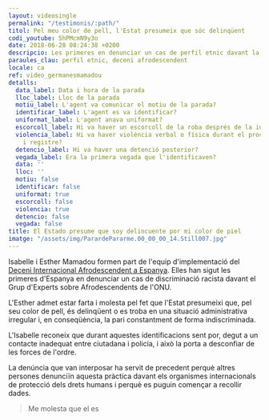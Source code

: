```yaml
---
layout: videosingle
permalink: "/testimonis/:path/"
titol: Pel meu color de pell, l'Estat presumeix que sóc delinqüent
codi_youtube: 5hPMcmN9y3o
date: 2018-06-28 08:24:38 +0200
descripcio: Les primeres en denunciar un cas de perfil etnic davant la ONU
paraules_clau: perfil etnic, deceni afrodescendent
locale: ca
ref: video_germanesmamadou
detalls:
  data_label: Data i hora de la parada
  lloc_label: Lloc de la parada
  motiu_label: L'agent va comunicar el motiu de la parada?
  identificar_label: L'agent es va identificar?
  uniformat_label: L'agent anava uniformat?
  escorcoll_label: Hi va haver un escorcoll de la roba després de la identificació?
  violencia_label: Hi va haver violència verbal o física durant el procediment d'identificació
    i registre?
  detencio_label: Hi va haver una detenció posterior?
  vegada_label: Era la primera vegada que l'identificaven?
  data: ''
  lloc: ''
  motiu: false
  identificar: false
  uniformat: true
  escorcoll: false
  violencia: true
  detencio: false
  vegada: false
title: El Estado presume que soy delincuente por mi color de piel
imatge: "/assets/img/ParardePararme.00_00_00_14.Still007.jpg"
---
```

Isabelle i Esther Mamadou formen part de l'equip d'implementació del [Deceni Internacional Afrodescendent a Espanya](http://www.un.org/es/events/africandescentdecade/). Elles han sigut les primeres d'Espanya en denunciar un cas de discriminació racista davant el Grup d'Experts sobre Afrodescendents de l'ONU.  

L'Esther admet estar farta i molesta pel fet que l'Estat presumeixi que, pel seu color de pell, és delinqüent o es troba en una situació administrativa irregular i, en conseqüència, la pari constantment de forma indiscriminada.

L'Isabelle reconeix que durant aquestes identificacions sent por, degut a un contacte inadequat entre ciutadana i policia, i això la porta a desconfiar de les forces de l'ordre.

La denúncia que van interposar ha servit de precedent perquè altres persones denunciïn aquesta pràctica davant els organismes internacionals de protecció dels drets humans i perquè es puguin començar a recollir dades.

> Me molesta que el es